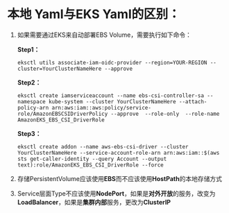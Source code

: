 # 本地 Yaml与EKS Yaml的区别：
1. 如果需要通过EKS来自动部署EBS Volume，需要执行如下命令： 

    **Step1：**
    ``` shell
    eksctl utils associate-iam-oidc-provider --region=YOUR-REGION --cluster=YourClusterNameHere --approve
    ```
    **Step2：**
    ``` shell 
    eksctl create iamserviceaccount --name ebs-csi-controller-sa --namespace kube-system --cluster YourClusterNameHere --attach-policy-arn arn:aws:iam::aws:policy/service-role/AmazonEBSCSIDriverPolicy --approve  --role-only  --role-name AmazonEKS_EBS_CSI_DriverRole
    ```
    **Step3：**
    ``` shell
    eksctl create addon --name aws-ebs-csi-driver --cluster YourClusterNameHere --service-account-role-arn arn:aws:iam::$(aws sts get-caller-identity --query Account --output text):role/AmazonEKS_EBS_CSI_DriverRole --force
    ```
2. 存储PersistentVolume应该使用**EBS**而不应该使用**HostPath**的本地存储方式
3. Service层面Type不应该使用**NodePort**，如果是**对外开放**的服务，改变为**LoadBalancer**，如果是**集群内部**服务，更改为**ClusterIP**




